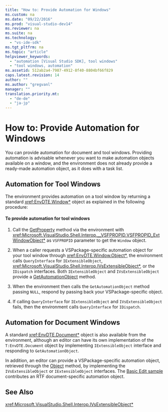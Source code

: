 ```yaml
---
title: "How to: Provide Automation for Windows"
ms.custom: na
ms.date: "09/22/2016"
ms.prod: "visual-studio-dev14"
ms.reviewer: na
ms.suite: na
ms.technology: 
  - "vs-ide-sdk"
ms.tgt_pltfrm: na
ms.topic: "article"
helpviewer_keywords: 
  - "automation [Visual Studio SDK], tool windows"
  - "tool windows, automation"
ms.assetid: 512ab2a4-7987-4912-8f40-8804bf66f829
caps.latest.revision: 14
author: ""
ms.author: "gregvanl"
manager: ""
translation.priority.mt: 
  - "de-de"
  - "ja-jp"
---
```

# How to: Provide Automation for Windows
You can provide automation for document and tool windows. Providing automation is advisable whenever you want to make automation objects available on a window, and the environment does not already provide a ready-made automation object, as it does with a task list.  
  
## Automation for Tool Windows  
 The environment provides automation on a tool window by returning a standard <xref:EnvDTE.Window*> object as explained in the following procedure:  
  
#### To provide automation for tool windows  
  
1.  Call the [GetProperty](assetId:///M:Microsoft.VisualStudio.Shell.Interop.IVsWindowFrame.GetProperty(System.Int32,System.Object@)?qualifyHint=False&autoUpgrade=True) method via the environment with <xref:Microsoft.VisualStudio.Shell.Interop.__VSFPROPID.VSFPROPID_ExtWindowObject*> as `VSFPROPID` parameter to get the `Window` object.  
  
2.  When a caller requests a VSPackage-specific automation object for your tool window through <xref:EnvDTE.Window.Object*>, the environment calls `QueryInterface` for `IExtensibleObject`, <xref:Microsoft.VisualStudio.Shell.Interop.IVsExtensibleObject*>, or the `IDispatch` interfaces. Both `IExtensibleObject` and `IVsExtensibleObject` provide a [GetAutomationObject](assetId:///M:Microsoft.VisualStudio.Shell.Interop.IVsExtensibleObject.GetAutomationObject(System.String,System.Object@)?qualifyHint=False&autoUpgrade=True) method.  
  
3.  When the environment then calls the `GetAutomationObject` method passing `NULL`, respond by passing back your VSPackage-specific object.  
  
4.  If calling `QueryInterface` for `IExtensibleObject` and `IVsExtensibleObject` fails, then the environment calls `QueryInterface` for `IDispatch`.  
  
## Automation for Document Windows  
 A standard <xref:EnvDTE.Document*> object is also available from the environment, although an editor can have its own implementation of the `T:EnvDTE.Document` object by implementing `IExtensibleObject` interface and responding to `GetAutomationObject`.  
  
 In addition, an editor can provide a VSPackage-specific automation object, retrieved through the [Object](assetId:///M:EnvDTE.Document.Object(System.String)?qualifyHint=False&autoUpgrade=True) method, by implementing the `IVsExtensibleObject` or `IExtensibleObject` interfaces. The [Basic Edit sample](../vs140/vssdk-samples.md) contributes an RTF document-specific automation object.  
  
## See Also  
 <xref:Microsoft.VisualStudio.Shell.Interop.IVsExtensibleObject*>